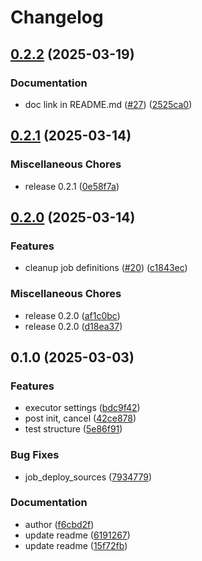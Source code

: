 # Changelog

## [0.2.2](https://github.com/snakemake/snakemake-executor-plugin-aws-batch/compare/v0.2.1...v0.2.2) (2025-03-19)


### Documentation

* doc link in README.md ([#27](https://github.com/snakemake/snakemake-executor-plugin-aws-batch/issues/27)) ([2525ca0](https://github.com/snakemake/snakemake-executor-plugin-aws-batch/commit/2525ca0ce5266fecc1fecd9f1750b2f8f397e560))

## [0.2.1](https://github.com/snakemake/snakemake-executor-plugin-aws-batch/compare/v0.2.0...v0.2.1) (2025-03-14)


### Miscellaneous Chores

* release 0.2.1 ([0e58f7a](https://github.com/snakemake/snakemake-executor-plugin-aws-batch/commit/0e58f7a78fcfcb696126000b93b1c2e1f3f5d615))

## [0.2.0](https://github.com/snakemake/snakemake-executor-plugin-aws-batch/compare/v0.1.0...v0.2.0) (2025-03-14)


### Features

* cleanup job definitions ([#20](https://github.com/snakemake/snakemake-executor-plugin-aws-batch/issues/20)) ([c1843ec](https://github.com/snakemake/snakemake-executor-plugin-aws-batch/commit/c1843ec5969d9c14ceae20db986466c8b5571452))


### Miscellaneous Chores

* release 0.2.0 ([af1c0bc](https://github.com/snakemake/snakemake-executor-plugin-aws-batch/commit/af1c0bc619cfa4da7983b6e03a2a36405d28b7dd))
* release 0.2.0 ([d18ea37](https://github.com/snakemake/snakemake-executor-plugin-aws-batch/commit/d18ea3743340a3cb6a940d9b5bbb0e4dc3274b58))

## 0.1.0 (2025-03-03)


### Features

* executor settings ([bdc9f42](https://github.com/snakemake/snakemake-executor-plugin-aws-batch/commit/bdc9f42829077cf5edb8f5c2d928dd2ca6b83ede))
* post init, cancel ([42ce878](https://github.com/snakemake/snakemake-executor-plugin-aws-batch/commit/42ce878086dd1989dfa62362b948e22849c9ddf2))
* test structure ([5e86f91](https://github.com/snakemake/snakemake-executor-plugin-aws-batch/commit/5e86f91edb9e281832d2e65e8fcb39582fd9e3d8))


### Bug Fixes

* job_deploy_sources ([7934779](https://github.com/snakemake/snakemake-executor-plugin-aws-batch/commit/7934779732f4eab17790f28fffb5c6604e73b230))


### Documentation

* author ([f6cbd2f](https://github.com/snakemake/snakemake-executor-plugin-aws-batch/commit/f6cbd2f97c675305d51978774bd900ffbaa98cfc))
* update readme ([6191267](https://github.com/snakemake/snakemake-executor-plugin-aws-batch/commit/6191267004748f2247720e4ec14fda43a074c6c6))
* update readme ([15f72fb](https://github.com/snakemake/snakemake-executor-plugin-aws-batch/commit/15f72fb0fb2a8ad9bb6592b7e36ef78209f1c1b6))
